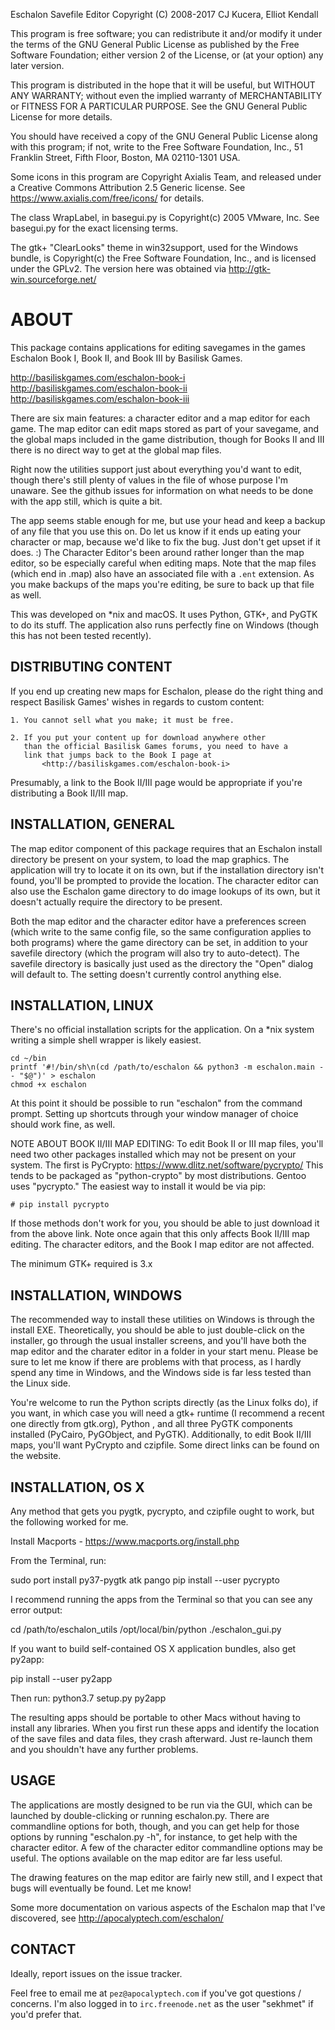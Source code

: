 Eschalon Savefile Editor
Copyright (C) 2008-2017 CJ Kucera, Elliot Kendall

This program is free software; you can redistribute it and/or modify
it under the terms of the GNU General Public License as published by
the Free Software Foundation; either version 2 of the License, or
(at your option) any later version.

This program is distributed in the hope that it will be useful,
but WITHOUT ANY WARRANTY; without even the implied warranty of
MERCHANTABILITY or FITNESS FOR A PARTICULAR PURPOSE.  See the
GNU General Public License for more details.

You should have received a copy of the GNU General Public License along
with this program; if not, write to the Free Software Foundation, Inc.,
51 Franklin Street, Fifth Floor, Boston, MA 02110-1301 USA.

Some icons in this program are Copyright Axialis Team, and released
under a Creative Commons Attribution 2.5 Generic license.  See
<https://www.axialis.com/free/icons/> for details.

The class WrapLabel, in basegui.py is Copyright(c) 2005 VMware, Inc.
See basegui.py for the exact licensing terms.

The gtk+ "ClearLooks" theme in win32support, used for the Windows bundle,
is Copyright(c) the Free Software Foundation, Inc., and is licensed under
the GPLv2.  The version here was obtained via <http://gtk-win.sourceforge.net/>

ABOUT
=====

This package contains applications for editing savegames in the games
Eschalon Book I, Book II, and Book III by Basilisk Games.

   <http://basiliskgames.com/eschalon-book-i>
   <http://basiliskgames.com/eschalon-book-ii>
   <http://basiliskgames.com/eschalon-book-iii>

There are six main features: a character editor and a map editor for
each game.  The map editor can edit maps stored as part of your savegame,
and the global maps included in the game distribution, though for Books II
and III there is no direct way to get at the global map files.

Right now the utilities support just about everything you'd want to edit,
though there's still plenty of values in the file of whose purpose I'm
unaware.  See the github issues for information on what needs to be done with
the app still, which is quite a bit.

The app seems stable enough for me, but use your head and keep a backup of
any file that you use this on.  Do let us know if it ends up eating your
character or map, because we'd like to fix the bug.  Just don't get upset if
it does.  :) The Character Editor's been around rather longer than the map
editor, so be especially careful when editing maps.  Note that the map files
(which end in .map) also have an associated file with a `.ent` extension.
As you make backups of the maps you're editing, be sure to back up that file
as well.

This was developed on *nix and macOS. It uses Python, GTK+, and PyGTK to do
its stuff.  The application also runs perfectly fine on Windows (though this has
not been tested recently).

DISTRIBUTING CONTENT
--------------------

If you end up creating new maps for Eschalon, please do the right thing
and respect Basilisk Games' wishes in regards to custom content:

    1. You cannot sell what you make; it must be free.

    2. If you put your content up for download anywhere other
       than the official Basilisk Games forums, you need to have a
       link that jumps back to the Book I page at
           <http://basiliskgames.com/eschalon-book-i>

Presumably, a link to the Book II/III page would be appropriate if you're
distributing a Book II/III map.

INSTALLATION, GENERAL
---------------------

The map editor component of this package requires that an Eschalon install
directory be present on your system, to load the map graphics.  The
application will try to locate it on its own, but if the installation
directory isn't found, you'll be prompted to provide the location.  The
character editor can also use the Eschalon game directory to do image
lookups of its own, but it doesn't actually require the directory to be
present.

Both the map editor and the character editor have a preferences screen (which
write to the same config file, so the same configuration applies to both
programs) where the game directory can be set, in addition to your savefile
directory (which the program will also try to auto-detect).  The savefile
directory is basically just used as the directory the "Open" dialog will
default to.  The setting doesn't currently control anything else.

INSTALLATION, LINUX
-------------------

There's no official installation scripts for the application.  On a *nix
system writing a simple shell wrapper is likely easiest.

    cd ~/bin
    printf '#!/bin/sh\n(cd /path/to/eschalon && python3 -m eschalon.main -- "$@")' > eschalon
    chmod +x eschalon

At this point it  should be possible to run "eschalon" from the
command prompt.  Setting up shortcuts through your window
manager of choice should work fine, as well.

NOTE ABOUT BOOK II/III MAP EDITING: To edit Book II or III map files, you'll
need two other packages installed which may not be present on your system.
The first is PyCrypto: <https://www.dlitz.net/software/pycrypto/> This tends to
be packaged as "python-crypto" by most distributions.  Gentoo uses
"pycrypto."
The easiest way to install it would be via pip:

    # pip install pycrypto

If those methods don't work for you, you should be able to just download it
from the above link.  Note once again
that this only affects Book II/III map editing.  The character editors, and
the Book I map editor are not affected.

The minimum GTK+ required is 3.x

INSTALLATION, WINDOWS
---------------------

The recommended way to install these utilities on Windows is through the
install EXE.  Theoretically, you
should be able to just double-click on the installer, go through the usual
installer screens, and you'll have both the map editor and the charater
editor in a folder in your start menu.  Please be sure to let me know if
there are problems with that process, as I hardly spend any time in Windows,
and the Windows side is far less tested than the Linux side.

You're welcome to run the Python scripts directly (as the Linux folks do),
if you want, in which case you will need a gtk+ runtime (I recommend a
recent one directly from gtk.org), Python , and all three PyGTK
components installed (PyCairo, PyGObject, and PyGTK).  Additionally, to edit
Book II/III maps, you'll want PyCrypto and czipfile.  Some direct links can
be found on the website.

INSTALLATION, OS X
------------------

Any method that gets you pygtk, pycrypto, and czipfile ought to work, but
the following worked for me.

Install Macports - <https://www.macports.org/install.php>

From the Terminal, run:

sudo port install py37-pygtk atk pango
pip install --user pycrypto

I recommend running the apps from the Terminal so that you can see any error
output:

cd /path/to/eschalon_utils
/opt/local/bin/python ./eschalon_gui.py

If you want to build self-contained OS X application bundles, also get
py2app:

pip install --user py2app

Then run:
python3.7 setup.py py2app

The resulting apps should be portable
to other Macs without having to install any libraries.
When you first run these apps and identify the location of
the save files and data files, they crash afterward.  Just re-launch them
and you shouldn't have any further problems.

USAGE
-----

The applications are mostly designed to be run via the GUI, which can be
launched by double-clicking or running eschalon.py.
There are commandline options for both, though, and you
can get help for those options by running "eschalon.py -h", for
instance, to get help with the character editor.  A few of the character
editor commandline options may be useful.  The options available on the map
editor are far less useful.

The drawing features on the map editor are fairly new still, and I expect
that bugs will eventually be found.  Let me know!

Some more documentation on various aspects of the Eschalon map that I've
discovered, see <http://apocalyptech.com/eschalon/>

CONTACT
-------

Ideally, report issues on the issue tracker.

Feel free to email me at `pez@apocalyptech.com` if you've got questions /
concerns.  I'm also logged in to `irc.freenode.net` as the user "sekhmet" if
you'd prefer that.
